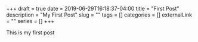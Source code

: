 +++ 
draft = true
date = 2019-06-29T16:18:37-04:00
title = "First Post"
description = "My First Post"
slug = "" 
tags = []
categories = []
externalLink = ""
series = []
+++

This is my first post

